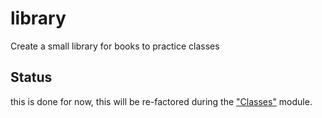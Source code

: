 # library
Create a small library for books to practice classes

## Status
this is done for now, this will be re-factored during the ["Classes"](https://www.theodinproject.com/courses/javascript/lessons/classes?ref=lnav) module.